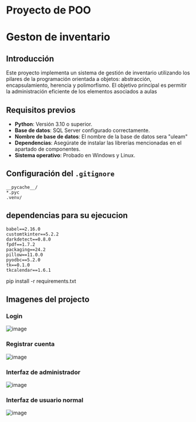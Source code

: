 # Proyecto de POO
# Geston de inventario
## Introducción  
Este proyecto implementa un sistema de gestión de inventario utilizando los pilares de la programación orientada a objetos: abstracción, encapsulamiento, herencia y polimorfismo. El objetivo principal es permitir la administración eficiente de los elementos asociados a aulas

## Requisitos previos  
- **Python**: Versión 3.10 o superior.  
- **Base de datos**: SQL Server configurado correctamente.  
- **Nombre de base de datos**: El nombre de la base de datos sera "uleam"
- **Dependencias**: Asegúrate de instalar las librerías mencionadas en el apartado de componentes.  
- **Sistema operativo**: Probado en Windows y Linux.


## Configuración del `.gitignore`
```plaintext
__pycache__/
*.pyc
.venv/
```
## dependencias para su ejecucion
```
babel==2.16.0
customtkinter==5.2.2
darkdetect==0.8.0
fpdf==1.7.2
packaging==24.2
pillow==11.0.0
pyodbc==5.2.0
tk==0.1.0
tkcalendar==1.6.1
```
pip install -r requirements.txt



## Imagenes del projecto
### Login

![image](https://github.com/user-attachments/assets/1322ecf7-78c6-4244-aaea-0bc53dec1f5b)
### Registrar cuenta

![image](https://github.com/user-attachments/assets/2699fa6a-bda4-4637-836b-1dbe03b09b82)

### Interfaz de administrador

![image](https://github.com/user-attachments/assets/47a84324-18a5-4149-97ce-30525753ce50)


### Interfaz de usuario normal

![image](https://github.com/user-attachments/assets/920739a7-8da6-4a15-a66b-951aa0d03519)
